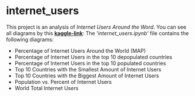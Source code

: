 # internet_users

This project is an analysis of *Internet Users Around the Word*. You can see all diagrams by this [**kaggle-link**](https://www.kaggle.com/marinarybalkina/countries-by-number-of-internet-users):
The *'internet_users.ipynb'* file contains the following diagrams:
- Percentage of Internet Users Around the World (MAP)
- Percentage of Internet Users in the top 10 depopulated countries
- Percentage of Internet Users in the top 10 populated countries
- Top 10 Countries with the Smallest Amount of Internet Users
- Top 10 Countries with the Biggest Amount of Internet Users
- Population vs. Percent of Internet Users
- World Total Internet Users
